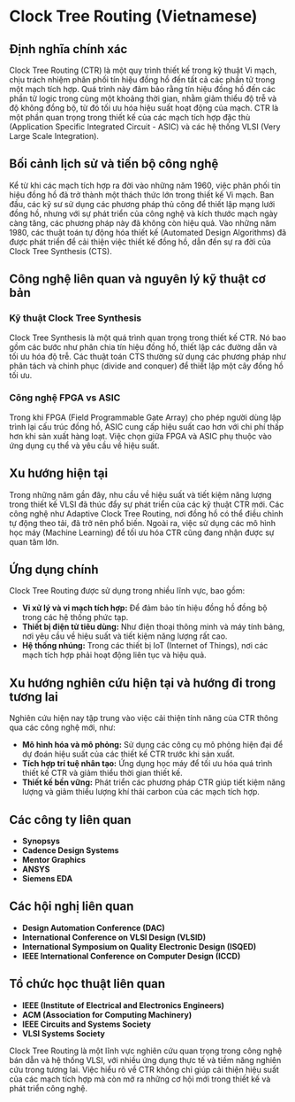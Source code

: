 # Clock Tree Routing (Vietnamese)

## Định nghĩa chính xác

Clock Tree Routing (CTR) là một quy trình thiết kế trong kỹ thuật Vi mạch, chịu trách nhiệm phân phối tín hiệu đồng hồ đến tất cả các phần tử trong một mạch tích hợp. Quá trình này đảm bảo rằng tín hiệu đồng hồ đến các phần tử logic trong cùng một khoảng thời gian, nhằm giảm thiểu độ trễ và độ không đồng bộ, từ đó tối ưu hóa hiệu suất hoạt động của mạch. CTR là một phần quan trọng trong thiết kế của các mạch tích hợp đặc thù (Application Specific Integrated Circuit - ASIC) và các hệ thống VLSI (Very Large Scale Integration).

## Bối cảnh lịch sử và tiến bộ công nghệ

Kể từ khi các mạch tích hợp ra đời vào những năm 1960, việc phân phối tín hiệu đồng hồ đã trở thành một thách thức lớn trong thiết kế Vi mạch. Ban đầu, các kỹ sư sử dụng các phương pháp thủ công để thiết lập mạng lưới đồng hồ, nhưng với sự phát triển của công nghệ và kích thước mạch ngày càng tăng, các phương pháp này đã không còn hiệu quả. Vào những năm 1980, các thuật toán tự động hóa thiết kế (Automated Design Algorithms) đã được phát triển để cải thiện việc thiết kế đồng hồ, dẫn đến sự ra đời của Clock Tree Synthesis (CTS).

## Công nghệ liên quan và nguyên lý kỹ thuật cơ bản

### Kỹ thuật Clock Tree Synthesis

Clock Tree Synthesis là một quá trình quan trọng trong thiết kế CTR. Nó bao gồm các bước như phân chia tín hiệu đồng hồ, thiết lập các đường dẫn và tối ưu hóa độ trễ. Các thuật toán CTS thường sử dụng các phương pháp như phân tách và chinh phục (divide and conquer) để thiết lập một cây đồng hồ tối ưu.

### Công nghệ FPGA vs ASIC

Trong khi FPGA (Field Programmable Gate Array) cho phép người dùng lập trình lại cấu trúc đồng hồ, ASIC cung cấp hiệu suất cao hơn với chi phí thấp hơn khi sản xuất hàng loạt. Việc chọn giữa FPGA và ASIC phụ thuộc vào ứng dụng cụ thể và yêu cầu về hiệu suất.

## Xu hướng hiện tại

Trong những năm gần đây, nhu cầu về hiệu suất và tiết kiệm năng lượng trong thiết kế VLSI đã thúc đẩy sự phát triển của các kỹ thuật CTR mới. Các công nghệ như Adaptive Clock Tree Routing, nơi đồng hồ có thể điều chỉnh tự động theo tải, đã trở nên phổ biến. Ngoài ra, việc sử dụng các mô hình học máy (Machine Learning) để tối ưu hóa CTR cũng đang nhận được sự quan tâm lớn.

## Ứng dụng chính

Clock Tree Routing được sử dụng trong nhiều lĩnh vực, bao gồm:

- **Vi xử lý và vi mạch tích hợp:** Để đảm bảo tín hiệu đồng hồ đồng bộ trong các hệ thống phức tạp.
- **Thiết bị điện tử tiêu dùng:** Như điện thoại thông minh và máy tính bảng, nơi yêu cầu về hiệu suất và tiết kiệm năng lượng rất cao.
- **Hệ thống nhúng:** Trong các thiết bị IoT (Internet of Things), nơi các mạch tích hợp phải hoạt động liên tục và hiệu quả.

## Xu hướng nghiên cứu hiện tại và hướng đi trong tương lai

Nghiên cứu hiện nay tập trung vào việc cải thiện tính năng của CTR thông qua các công nghệ mới, như:

- **Mô hình hóa và mô phỏng:** Sử dụng các công cụ mô phỏng hiện đại để dự đoán hiệu suất của các thiết kế CTR trước khi sản xuất.
- **Tích hợp trí tuệ nhân tạo:** Ứng dụng học máy để tối ưu hóa quá trình thiết kế CTR và giảm thiểu thời gian thiết kế.
- **Thiết kế bền vững:** Phát triển các phương pháp CTR giúp tiết kiệm năng lượng và giảm thiểu lượng khí thải carbon của các mạch tích hợp.

## Các công ty liên quan

- **Synopsys**
- **Cadence Design Systems**
- **Mentor Graphics**
- **ANSYS**
- **Siemens EDA**

## Các hội nghị liên quan

- **Design Automation Conference (DAC)**
- **International Conference on VLSI Design (VLSID)**
- **International Symposium on Quality Electronic Design (ISQED)**
- **IEEE International Conference on Computer Design (ICCD)**

## Tổ chức học thuật liên quan

- **IEEE (Institute of Electrical and Electronics Engineers)**
- **ACM (Association for Computing Machinery)**
- **IEEE Circuits and Systems Society**
- **VLSI Systems Society**

Clock Tree Routing là một lĩnh vực nghiên cứu quan trọng trong công nghệ bán dẫn và hệ thống VLSI, với nhiều ứng dụng thực tế và tiềm năng nghiên cứu trong tương lai. Việc hiểu rõ về CTR không chỉ giúp cải thiện hiệu suất của các mạch tích hợp mà còn mở ra những cơ hội mới trong thiết kế và phát triển công nghệ.